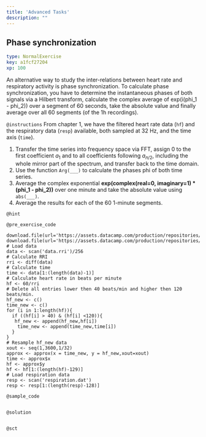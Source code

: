 ```yaml
---
title: 'Advanced Tasks'
description: ""
---
```


## Phase synchronization

```yaml
type: NormalExercise
key: a1fcf27204
xp: 100
```

An alternative way to study the inter-relations between heart rate and respiratory activity is phase synchronization.  To calculate phase synchronization, you have to determine the instantaneous phases of both signals via a Hilbert transform, calculate the complex average of exp(i(phi_1 - phi_2)) over a segment of 60 seconds, take the absolute value and finally average over all 60 segments (of the 1h recordings).

`@instructions`
From chapter 1, we have the filtered heart rate data (```hf```) and the respiratory data (```resp```) available, both sampled at 32 Hz, and the time axis (```time```).
1. Transfer the time series into frequency space via FFT, assign 0 to the first coefficient $a_1$ and to all coefficients following $a_{n/2}$, including the whole mirror part of the spectrum, and transfer back to the time domain.
2. Use the function ```Arg(___)``` to calculate the phases phi of both time series.
3. Average the complex exponential **exp(complex(real=0, imaginary=1) * (phi_1 - phi_2))** over one minute and take the absolute value using ```abs(___)```.
4. Average the results for each of the 60 1-minute segments.

`@hint`


`@pre_exercise_code`
```{r}
download.file(url='https://assets.datacamp.com/production/repositories/4882/datasets/f2663aa0a45d1bce64f9bbb6c8eb733aabbaca9e/SL196_thorax.txt',destfile='respiration.dat')
download.file(url='https://assets.datacamp.com/production/repositories/4882/datasets/fefc3f655fd0c9fd6baeeb6528e68d9e55d57db4/SL196_1h.rri',destfile='data.rri')
# Load data
data <- scan('data.rri')/256
# Calculate RRI
rri <- diff(data)
# Calculate time
time <- data[1:(length(data)-1)]
# Calculate heart rate in beats per minute
hf <- 60/rri
# Delete all entries lower then 40 beats/min and higher then 120 beats/min. 
hf_new <- c()
time_new <- c()
for (i in 1:length(hf)){
  if ((hf[i] > 40) & (hf[i] <120)){
   hf_new <- append(hf_new,hf[i])
    time_new <- append(time_new,time[i])
  } 
}
# Resample hf_new data
xout <- seq(1,3600,1/32)
approx <- approx(x = time_new, y = hf_new,xout=xout)
time <- approx$x
hf <- approx$y
hf <- hf[1:(length(hf)-129)]
# Load respiration data
resp <- scan('respiration.dat')
resp <- resp[1:(length(resp)-128)]
```

`@sample_code`
```{r}

```

`@solution`
```{r}

```

`@sct`
```{r}

```
